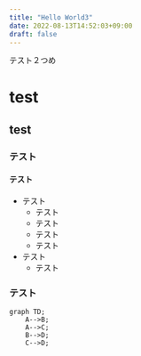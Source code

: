 ```yaml
---
title: "Hello World3"
date: 2022-08-13T14:52:03+09:00
draft: false
---
```


テスト２つめ

# test
## test
### テスト
#### テスト

- テスト
  - テスト
  -  テスト
    - テスト
  - テスト
- テスト
  - テスト

### テスト

```mermaid
graph TD;
    A-->B;
    A-->C;
    B-->D;
    C-->D;
```
